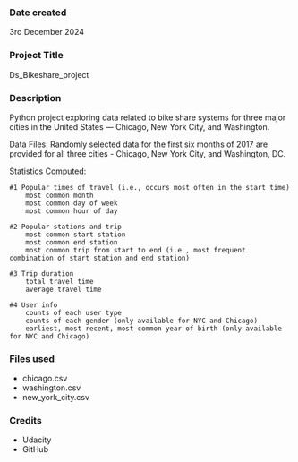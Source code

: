 ### Date created
3rd December 2024

### Project Title
Ds_Bikeshare_project

### Description
Python project exploring data related to bike share systems for three major cities in the United States — Chicago, New York City, and Washington.

Data Files:
Randomly selected data for the first six months of 2017 are provided for all three cities - Chicago, New York City, and Washington, DC.

Statistics Computed:

    #1 Popular times of travel (i.e., occurs most often in the start time)
        most common month
        most common day of week
        most common hour of day

    #2 Popular stations and trip
        most common start station
        most common end station
        most common trip from start to end (i.e., most frequent combination of start station and end station)

    #3 Trip duration
        total travel time
        average travel time

    #4 User info
        counts of each user type
        counts of each gender (only available for NYC and Chicago)
        earliest, most recent, most common year of birth (only available for NYC and Chicago)

### Files used
* chicago.csv
* washington.csv
* new_york_city.csv

### Credits
+ Udacity
+ GitHub
     
